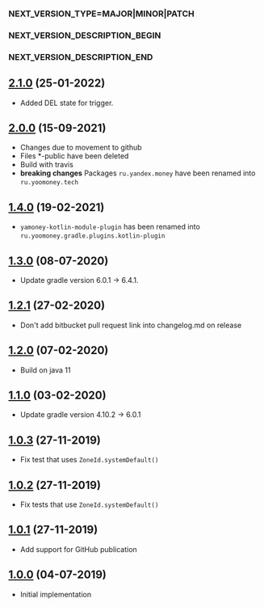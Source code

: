 ### NEXT_VERSION_TYPE=MAJOR|MINOR|PATCH
### NEXT_VERSION_DESCRIPTION_BEGIN
### NEXT_VERSION_DESCRIPTION_END
## [2.1.0](https://github.com/yoomoney/moira-kotlin-dsl/pull/2) (25-01-2022)

* Added DEL state for trigger.

## [2.0.0](https://github.com/yoomoney/moira-kotlin-dsl/pull/1) (15-09-2021)

* Changes due to movement to github
* Files *-public have been deleted
* Build with travis
* **breaking changes** Packages `ru.yandex.money` have been renamed into `ru.yoomoney.tech`

## [1.4.0]() (19-02-2021)

* `yamoney-kotlin-module-plugin` has been renamed into `ru.yoomoney.gradle.plugins.kotlin-plugin`

## [1.3.0]() (08-07-2020)

* Update gradle version 6.0.1 -> 6.4.1.

## [1.2.1]() (27-02-2020)

* Don't add bitbucket pull request link into changelog.md on release

## [1.2.0]() (07-02-2020)

* Build on java 11

## [1.1.0]() (03-02-2020)

* Update gradle version 4.10.2 -> 6.0.1

## [1.0.3]() (27-11-2019)

* Fix test that uses `ZoneId.systemDefault()`

## [1.0.2]() (27-11-2019)

* Fix tests that use `ZoneId.systemDefault()`

## [1.0.1]() (27-11-2019)

* Add support for GitHub publication

## [1.0.0]() (04-07-2019)

* Initial implementation
